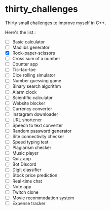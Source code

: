 # thirty_challenges
Thirty small challenges to improve myself in C++.

Here's the list :
- [ ] Basic calculator
- [ ] Madlibs generator
- [x] Rock-paper-scissors
- [ ] Cross sum of a number
- [ ] Counter app
- [ ] Tic-tac-toe
- [ ] Dice rolling simulator
- [ ] Number guessing game
- [ ] Binary search algorithm
- [ ] Alarm clock
- [ ] Scientific calculator
- [ ] Website blocker
- [ ] Currency converter
- [ ] Instagram downloader
- [ ] URL shortener
- [ ] Speech to text converter
- [ ] Random password generator
- [ ] Site connectivity checker
- [ ] Speed typing test
- [ ] Plagiarism checker
- [ ] Music player
- [ ] Quiz app
- [ ] Bot Discord
- [ ] Digit classifier
- [ ] Stock price prediction
- [ ] Real-time chat
- [ ] Note app
- [ ] Twitch clone
- [ ] Movie recommodation system
- [ ] Expense tracker
